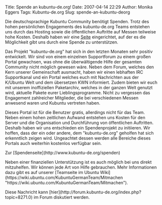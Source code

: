 Title: Spende an kubuntu-de.org!
Date: 2007-04-14 22:29
Author: Monika Eggers
Tags: Kubuntu-de.org
Slug: spende-an-kubuntu-deorg

Die deutschsprachige Kubuntu Community benötigt Spenden. Trotz des hohen
persönlichen Engagements des kubuntu-de.org Teams entstehen uns durch
das Hosting sowie die öffentlichen Auftritte auf Messen teilweise hohe
Kosten. Deshalb haben wir eine
[Seite](http://www.kubuntu-de.org/spenden)
eingerichtet, auf der es die Möglichkeit gibt uns durch eine Spende zu
unterstützen.

</p>
Das Projekt "kubuntu-de.org" hat sich in den letzten Monaten sehr
positiv entwickelt. Wir sind von einem einzelnen Supportforum zu einem
großen Portal gewachsen, was ohne die überwältigende Hilfe der gesamten
Community nicht möglich gewesen wäre. Neben dem Forum, welches den Kern
unserer Gemeinschaft ausmacht, haben wir einen lebhaften IRC
Supportkanal und ein Portal welches euch mit Nachrichten aus der
K/Ubuntu Welt und dem übersetzen KWN informiert. Zudem bieten wir euch
mit unserem inoffiziellen Paketarchiv, welches in der ganzen Welt
genutzt wird, aktuelle Pakete eurer Lieblingsprogramme. Nicht zu
vergessen das Engagement zahlreicher Mitglieder, die bei verschiedenen
Messen anwesend waren und Kubuntu vertreten haben.

</p>
Dieses Portal ist für die Benutzer gratis, allerdings nicht für das
Team. Neben einem hohen zeitlichen Aufwand entstehen uns Kosten für den
Server und die Organisation und Durchführung von öffentlichen
Auftritten. Deshalb haben wir uns entschieden ein Spendenprojekt zu
initiieren. Wir hoffen, dass der ein oder andere, dem "kubuntu-de.org"
geholfen hat sich erkenntlich zeigen wird. Ungeachtet dessen werden alle
Bereiche dieses Portals auch weiterhin kostenlos verfügbar sein.

</p>
Zur [Spendenseite](http://www.kubuntu-de.org/spenden)

</p>
Neben einer finanziellen Unterstützung ist es auch möglich bei uns
direkt mitzuhelfen. Wir können jede Art von Hilfe gebrauchen. Mehr
Informationen dazu gibt es auf unserer [Teamseite im Ubuntu
Wiki](https://wiki.ubuntu.com/KubuntuGermanTeam/Mitmachen "https://wiki.ubuntu.com/KubuntuGermanTeam/Mitmachen").

</p>
</p>
Diese Nachricht kann
[hier](http://forum.kubuntu-de.org/index.php?topic=8271.0) im Forum
diskutiert werden.

</p>
<!--break--><!--break-->
